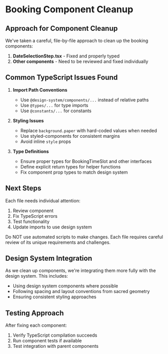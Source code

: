 # Booking Component Cleanup

## Approach for Component Cleanup

We've taken a careful, file-by-file approach to clean up the booking components:

1. **DateSelectionStep.tsx** - Fixed and properly typed
2. **Other components** - Need to be reviewed and fixed individually

## Common TypeScript Issues Found

1. **Import Path Conventions**
   - Use `@design-system/components/...` instead of relative paths
   - Use `@types/...` for type imports
   - Use `@constants/...` for constants

2. **Styling Issues**
   - Replace `background.paper` with hard-coded values when needed
   - Use styled-components for consistent margins
   - Avoid inline `style` props

3. **Type Definitions**
   - Ensure proper types for BookingTimeSlot and other interfaces
   - Define explicit return types for helper functions
   - Fix component prop types to match design system

## Next Steps

Each file needs individual attention:

1. Review component
2. Fix TypeScript errors
3. Test functionality
4. Update imports to use design system

Do NOT use automated scripts to make changes. Each file requires careful review of its unique requirements and challenges.

## Design System Integration

As we clean up components, we're integrating them more fully with the design system. This includes:

- Using design system components where possible
- Following spacing and layout conventions from sacred geometry
- Ensuring consistent styling approaches

## Testing Approach

After fixing each component:

1. Verify TypeScript compilation succeeds
2. Run component tests if available
3. Test integration with parent components 